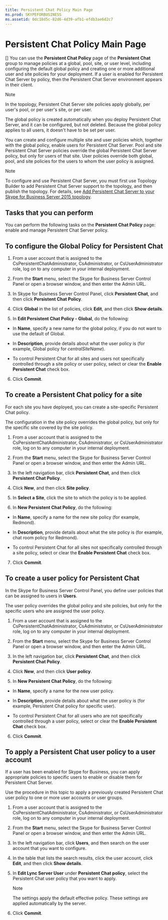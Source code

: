 ```yaml
---
title: Persistent Chat Policy Main Page
ms.prod: SKYPEFORBUSINESS
ms.assetid: 0dc18d5c-82d6-4d39-afb1-efdb3ae6d2c7
---
```



# Persistent Chat Policy Main Page
[]
You can use the **Persistent Chat Policy** page of the **Persistent Chat** group to manage policies at a global, pool, site, or user level, including configuring the default global policy and creating one or more additional user and site policies for your deployment. If a user is enabled for Persistent Chat Server by policy, then the Persistent Chat Server environment appears in their client.
  
    
    


> [!NOTE]
> In the topology, Persistent Chat Server site policies apply globally, per user's pool, or per user's site, or per user. 
  
    
    


The global policy is created automatically when you deploy Persistent Chat Server, and it can be configured, but not deleted. Because the global policy applies to all users, it doesn't have to be set per user.
  
    
    

You can create and configure multiple site and user policies which, together with the global policy, enable users for Persistent Chat Server. Pool and site Persistent Chat Server policies override the global Persistent Chat Server policy, but only for users of that site. User policies override both global, pool, and site policies for the users to whom the user policy is assigned.
> [!NOTE]
> To configure and use Persistent Chat Server, you must first use Topology Builder to add Persistent Chat Server support to the topology, and then publish the topology. For details, see  [Add Persistent Chat Server to your Skype for Business Server 2015 topology](add-persistent-chat-server-to-your-skype-for-business-server-2015-topology.md). 
  
    
    


## Tasks that you can perform

You can perform the following tasks on the **Persistent Chat Policy** page: enable and manage Persistent Chat Server policy.
  
    
    

## To configure the Global Policy for Persistent Chat


1. From a user account that is assigned to the CsPersistentChatAdministrator, CsAdministrator, or CsUserAdministrator role, log on to any computer in your internal deployment.
    
  
2. From the **Start** menu, select the Skype for Business Server Control Panel or open a browser window, and then enter the Admin URL.
    
  
3. In Skype for Business Server Control Panel, click **Persistent Chat**, and then click **Persistent Chat Policy**.
    
  
4. Click **Global** in the list of policies, click **Edit**, and then click **Show details**.
    
  
5. In **Edit Persistent Chat Policy - Global**, do the following:
    
  - In **Name**, specify a new name for the global policy, if you do not want to use the default of Global.
    
  
  - In **Description**, provide details about what the user policy is (for example, Global policy for  _centralSiteName_).
    
  
  - To control Persistent Chat for all sites and users not specifically controlled through a site policy or user policy, select or clear the **Enable Persistent Chat** check box.
    
  
6. Click **Commit**.
    
  

## To create a Persistent Chat policy for a site

For each site you have deployed, you can create a site-specific Persistent Chat policy.
  
    
    
The configuration in the site policy overrides the global policy, but only for the specific site covered by the site policy.
  
    
    

1. From a user account that is assigned to the CsPersistentChatAdministrator, CsAdministrator, or CsUserAdministrator role, log on to any computer in your internal deployment.
    
  
2. From the **Start** menu, select the Skype for Business Server Control Panel or open a browser window, and then enter the Admin URL.
    
  
3. In the left navigation bar, click **Persistent Chat**, and then click **Persistent Chat Policy**.
    
  
4. Click **New**, and then click **Site policy**.
    
  
5. In **Select a Site**, click the site to which the policy is to be applied.
    
  
6. In **New Persistent Chat Policy**, do the following:
    
  - In **Name**, specify a name for the new site policy (for example, Redmond).
    
  
  - In **Description**, provide details about what the site policy is (for example, chat room policy for Redmond).
    
  
  - To control Persistent Chat for all sites not specifically controlled through a site policy, select or clear the **Enable Persistent Chat** check box.
    
  
7. Click **Commit**.
    
  

## To create a user policy for Persistent Chat

In the Skype for Business Server Control Panel, you define user policies that can be assigned to users in **Users**.
  
    
    
The user policy overrides the global policy and site policies, but only for the specific users who are assigned the user policy.
  
    
    

1. From a user account that is assigned to the CsPersistentChatAdministrator, CsAdministrator, or CsUserAdministrator role, log on to any computer in your internal deployment.
    
  
2. From the **Start** menu, select the Skype for Business Server Control Panel or open a browser window, and then enter the Admin URL.
    
  
3. In the left navigation bar, click **Persistent Chat**, and then click **Persistent Chat Policy**.
    
  
4. Click **New**, and then click **User policy**.
    
  
5. In **New Persistent Chat Policy**, do the following:
    
  - In **Name**, specify a name for the new user policy.
    
  
  - In **Description**, provide details about what the user policy is (for example, Persistent Chat policy for specific user).
    
  
  - To control Persistent Chat for all users who are not specifically controlled through a user policy, select or clear the **Enable Persistent Chat** check box.
    
  
6. Click **Commit**.
    
  

## To apply a Persistent Chat user policy to a user account

If a user has been enabled for Skype for Business, you can apply appropriate policies to specific users to enable or disable them for Persistent Chat Server.
  
    
    
Use the procedure in this topic to apply a previously created Persistent Chat user policy to one or more user accounts or user groups.
  
    
    

1. From a user account that is assigned to the CsPersistentChatAdministrator, CsAdministrator, or CsUserAdministrator role, log on to any computer in your internal deployment.
    
  
2. From the **Start** menu, select the Skype for Business Server Control Panel or open a browser window, and then enter the Admin URL.
    
  
3. In the left navigation bar, click **Users**, and then search on the user account that you want to configure.
    
  
4. In the table that lists the search results, click the user account, click **Edit**, and then click **Show details**.
    
  
5. In **Edit Lync Server User** under **Persistent Chat policy**, select the Persistent Chat user policy that you want to apply.
    
    > [!NOTE]
      > The **<Automatic>** settings apply the default effective policy. These settings are applied automatically by the server.
6. Click **Commit**.
    
  

